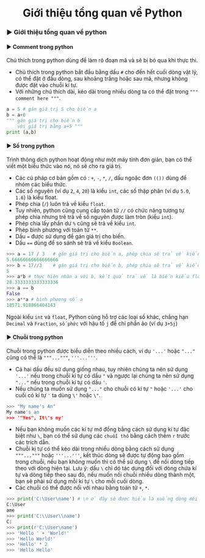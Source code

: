 <h1 align="center"> Giới thiệu tổng quan về Python </h1>

### ▶ Giới thiệu tổng quan về python

#### ▶ Comment trong python
Chú thích trong python dùng để làm rõ đoạn mã và sẽ bị bỏ qua khi thực thi.
- Chú thích trong python bắt đầu bằng dấu `#` cho đến hết cuối dòng vật lý, có thể đặt ở đầu dòng, sau khoảng trắng hoặc sau mã, nhưng không được đặt vào chuỗi kí tự.
- Với những chú thích dài, kéo dài trong nhiều dòng ta có thể đặt trong `"""  comment here """`.
```py
a = 5 # gán giá trị 5 cho biến a
b = a+6 
""" gán giá trị cho biến b
	với giá trị bằng a+5 """
print (a,b)
```

#### ▶ Số trong python
Trình thông dịch python hoạt động như một máy tính đơn giản, bạn có thể viết một biểu thức vào nó, nó sẽ cho ra giá trị.
- Các cú pháp cơ bản gồm có : `+`, `-`, `*`, `/`, dấu ngoặc đơn `(())` dùng để nhóm các biểu thức.
- Các số nguyên (ví dụ `2`, `4`, `20`) là kiểu `int`, các số thập phân (ví dụ `5.0`, `1.6`) là kiểu float.
- Phép chia (`/`) luôn trả về kiểu `float`.
- Tuy nhiên, python cũng cung cấp toán tử `//` có chức năng tương tự phép chia nhưng trẽ trả về số nguyên được làm tròn (kiểu `int`).
- Phép chia lấy phần dư `%` cũng sẽ trả về kiểu `int`.
- Phép bình phương với toán tử `**`.
- Dấu `=` được sử dụng để gán giá trị cho biến.
- Dấu `==` dùng để so sánh sẽ trả về kiểu `Boolean`.
```py
>>> a = 17 / 3   # gán giá trị cho biến a, phép chia sẽ trả về kiểu float
5.66666666666666666
>>> b = 17//3    # gán giá trị cho biến b, phép chia sẽ trả về kiểu int 
5
>>> a*b # thực hiện nhân a với b, kết quả trả về là biến kiểu float, int đối với python2
28.3333333333333336
>>> a == b
False
>>> a**a # bình phương số a
18571.918866404143
```
Ngoài kiểu `int` và `float`, Python cũng hỗ trợ các loại số khác, chẳng hạn `Decimal` và `Fraction`, `số phức` với hậu tố `j` để chỉ phần ảo (ví dụ `3+5j`)

#### ▶ Chuỗi trong python
Chuỗi trong python được biểu diễn theo nhiều cách, ví dụ `'...'` hoặc `"..."` cũng có thể là `"""..."""`, `'''...'''`.
- Cả hai dấu đều sử dụng giống nhau, tuy nhiên chúng ta nên sử dụng `'...'` nếu trong chuỗi kí tự có dấu `"` và ngược lại chúng ta nên sử dụng `"..."` nếu trong chuỗi kí tự có dấu `'`.
- Nếu chúng ta muốn sử dụng `"..."` cho chuỗi có kí tự `"` hoặc `'...'` cho cuối có kí tự `'` ta dùng `\'` hoặc `\"`.
```py
>>> "My name's An"
My name's an
>>> '"Yes", It\'s my'
```
- Nếu bạn không muốn các kí tự mở đồng bằng cách sử dụng kí tự đặc biệt như `\`, bạn có thể sử dụng các `chuỗi thô` bằng cách thêm `r` trước các trích dẫn.
- Chuỗi kị tự có thể kéo dài trong nhiều dòng bằng cách sử dụng `"""..."""` hoặc `'''...'''`, kết thúc dòng sẽ được tự động bao gồm trong chuỗi, nếu bạn không muốn thì có thể sử dụng `\` để nối dòng tiếp theo với dòng hiện tại. Lưu ý: dấu `\` chỉ dó tác dụng đối với dòng chứa kí tự và dòng tiếp theo sau đó, nếu muốn nối chuỗi nhiều dòng thành một, bạn sẽ phải sử dụng mỗi kí tự `\` cho mỗi cuối dòng.
- Các chuỗi có thể được nối với nhau bằng toán tử `+`, `*`.
```py
>>> print('C:\User\name') # \n ở đây sẽ được hiểu là xuống dòng mới
C:\User
ame
>>> print('C:\\User\\name')
C:
>>> print(r'C:\User\name')
>>> 'Hello ' + 'World!'
>>> 'Hello World!'
>>> 'Hello' * 2
>>> 'Hello Hello'
```


